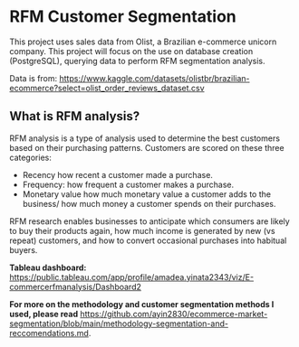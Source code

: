 # RFM Customer Segmentation

This project uses sales data from Olist, a Brazilian e-commerce unicorn company. This project will focus on the use on database creation (PostgreSQL), querying data to perform RFM segmentation analysis.


Data is from: https://www.kaggle.com/datasets/olistbr/brazilian-ecommerce?select=olist_order_reviews_dataset.csv

## What is RFM analysis?
RFM analysis is a type of analysis used to determine the best customers based on their purchasing patterns. Customers are scored on these three categories:

- Recency how recent a customer made a purchase.
- Frequency: how frequent a customer makes a purchase.
- Monetary value how much monetary value a customer adds to the business/ how much money a customer spends on their purchases. 

RFM research enables businesses to anticipate which consumers are likely to buy their products again, how much income is generated by new (vs repeat) customers, and how to convert occasional purchases into habitual buyers.

**Tableau dashboard:** https://public.tableau.com/app/profile/amadea.yinata2343/viz/E-commercerfmanalysis/Dashboard2

**For more on the methodology and customer segmentation methods I used, please read** https://github.com/ayin2830/ecommerce-market-segmentation/blob/main/methodology-segmentation-and-reccomendations.md.





